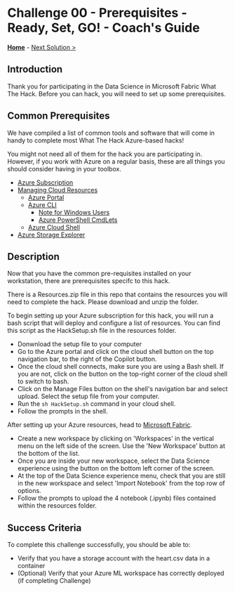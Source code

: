 # Challenge 00 - Prerequisites - Ready, Set, GO! - Coach's Guide 

**[Home](./README.md)** - [Next Solution >](./Solution-01.md)

## Introduction

Thank you for participating in the Data Science in Microsoft Fabric What The Hack. Before you can hack, you will need to set up some prerequisites.

## Common Prerequisites

We have compiled a list of common tools and software that will come in handy to complete most What The Hack Azure-based hacks!

You might not need all of them for the hack you are participating in. However, if you work with Azure on a regular basis, these are all things you should consider having in your toolbox.

<!-- If you are editing this template manually, be aware that these links are only designed to work if this Markdown file is in the /xxx-HackName/Student/ folder of your hack. -->

- [Azure Subscription](../Student/000-HowToHack/WTH-Common-Prerequisites.md#azure-subscription)
- [Managing Cloud Resources](../Student/000-HowToHack/WTH-Common-Prerequisites.md#managing-cloud-resources)
  - [Azure Portal](../Student/000-HowToHack/WTH-Common-Prerequisites.md#azure-portal)
  - [Azure CLI](../Student/000-HowToHack/WTH-Common-Prerequisites.md#azure-cli)
    - [Note for Windows Users](../Student/000-HowToHack/WTH-Common-Prerequisites.md#note-for-windows-users)
    - [Azure PowerShell CmdLets](../Student/000-HowToHack/WTH-Common-Prerequisites.md#azure-powershell-cmdlets)
  - [Azure Cloud Shell](../Student/000-HowToHack/WTH-Common-Prerequisites.md#azure-cloud-shell)
- [Azure Storage Explorer](../Student/000-HowToHack/WTH-Common-Prerequisites.md#azure-storage-explorer)

## Description

Now that you have the common pre-requisites installed on your workstation, there are prerequisites specifc to this hack.

There is a Resources.zip file in this repo that contains the resources you will need to complete the hack. Please download and unzip the folder.

To begin setting up your Azure subscription for this hack, you will run a bash script that will deploy and configure a list of resources. You can find this script as the HackSetup.sh file in the resources folder. 
 - Donwnload the setup file to your computer
 - Go to the Azure portal and click on the cloud shell button on the top navigation bar, to the right of the Copilot button.
 - Once the cloud shell connects, make sure you are using a Bash shell. If you are not, click on the button on the top-right corner of the cloud shell to switch to bash.
 - Click on the Manage Files button on the shell's navigation bar and select upload. Select the setup file from your computer.
 - Run the `sh HackSetup.sh` command in your cloud shell.
 - Follow the prompts in the shell.

After setting up your Azure resources, head to [Microsoft Fabric](https://fabric.microsoft.com/). 
 - Create a new workspace by clicking on 'Workspaces' in the vertical menu on the left side of the screen. Use the 'New Workspace' button at the bottom of the list.
 - Once you are inside your new workspace, select the Data Science experience using the button on the bottom left corner of the screen.
 - At the top of the Data Science experience menu, check that you are still in the new workspace and select 'Import Notebook' from the top row of options.
 - Follow the prompts to upload the 4 notebook (.ipynb) files contained within the resources folder.


## Success Criteria

To complete this challenge successfully, you should be able to:

- Verify that you have a storage account with the heart.csv data in a container
- (Optional) Verify that your Azure ML workspace has correctly deployed (if completing Challenge)
